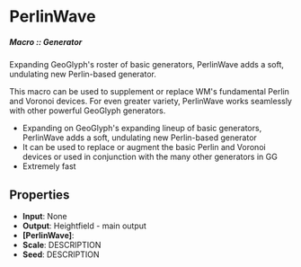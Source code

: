 # PerlinWave

##### Macro :: Generator

Expanding GeoGlyph's roster of basic generators, PerlinWave adds a soft, undulating new Perlin-based generator.

This macro can be used to supplement or replace WM's fundamental Perlin and Voronoi devices. For even greater variety, PerlinWave works seamlessly with other powerful GeoGlyph generators.

- Expanding on GeoGlyph's expanding lineup of basic generators, PerlinWave adds a soft, undulating new Perlin-based generator
- It can be used to replace or augment the basic Perlin and Voronoi devices or used in conjunction with the many other generators in GG
- Extremely fast

## Properties
- **Input**: None
- **Output**: Heightfield - main output
- **[PerlinWave]**: 
- **Scale**: DESCRIPTION
- **Seed**: DESCRIPTION



